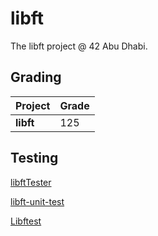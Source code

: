 # libft
The libft project @ 42 Abu Dhabi.

## Grading

| Project                   | Grade            |
|---------------------------|------------------|
| **libft**                 |  125             |

## Testing

[libftTester](https://github.com/opsec-infosec/libftTester)

[libft-unit-test](https://github.com/opsec-infosec/libft-unit-test)

[Libftest](https://github.com/jtoty/Libftest)
